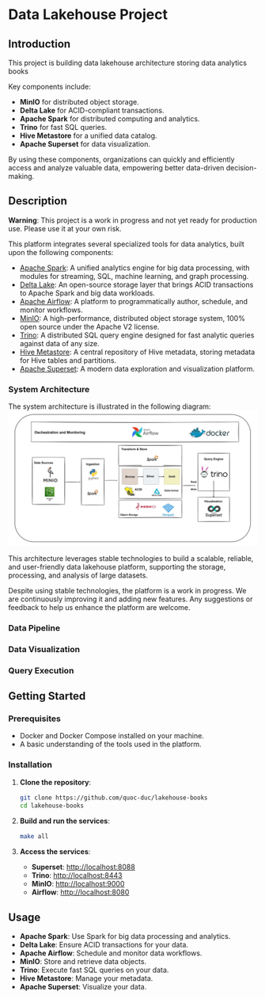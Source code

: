 # Data Lakehouse Project

## Introduction

This project is building data lakehouse architecture storing data analytics books

Key components include:

- **MinIO** for distributed object storage.
- **Delta Lake** for ACID-compliant transactions.
- **Apache Spark** for distributed computing and analytics.
- **Trino** for fast SQL queries.
- **Hive Metastore** for a unified data catalog.
- **Apache Superset** for data visualization.

By using these components, organizations can quickly and efficiently access and analyze valuable data, empowering better data-driven decision-making.

## Description

**Warning**: This project is a work in progress and not yet ready for production use. Please use it at your own risk.

This platform integrates several specialized tools for data analytics, built upon the following components:

- [Apache Spark](https://spark.apache.org/): A unified analytics engine for big data processing, with modules for streaming, SQL, machine learning, and graph processing.
- [Delta Lake](https://delta.io/): An open-source storage layer that brings ACID transactions to Apache Spark and big data workloads.
- [Apache Airflow](https://airflow.apache.org/): A platform to programmatically author, schedule, and monitor workflows.
- [MinIO](https://min.io/): A high-performance, distributed object storage system, 100% open source under the Apache V2 license.
- [Trino](https://trino.io/): A distributed SQL query engine designed for fast analytic queries against data of any size.
- [Hive Metastore](https://cwiki.apache.org/confluence/display/Hive/Hive+Metastore): A central repository of Hive metadata, storing metadata for Hive tables and partitions.
- [Apache Superset](https://superset.apache.org/): A modern data exploration and visualization platform.

### System Architecture

The system architecture is illustrated in the following diagram:
![Lakehouse Architecture](./images/Data_architechture.jpg)

This architecture leverages stable technologies to build a scalable, reliable, and user-friendly data lakehouse platform, supporting the storage, processing, and analysis of large datasets.

Despite using stable technologies, the platform is a work in progress. We are continuously improving it and adding new features. Any suggestions or feedback to help us enhance the platform are welcome.

### Data Pipeline



### Data Visualization



### Query Execution


## Getting Started

### Prerequisites

- Docker and Docker Compose installed on your machine.
- A basic understanding of the tools used in the platform.

### Installation

1. **Clone the repository**:

   ```bash
   git clone https://github.com/quoc-duc/lakehouse-books
   cd lakehouse-books
   ```

2. **Build and run the services**:

   ```bash
   make all
   ```

3. **Access the services**:
   - **Superset**: [http://localhost:8088](http://localhost:8088)
   - **Trino**: [http://localhost:8443](http://localhost:8443)
   - **MinIO**: [http://localhost:9000](http://localhost:9000)
   - **Airflow**: [http://localhost:8080](http://localhost:8080)

## Usage

- **Apache Spark**: Use Spark for big data processing and analytics.
- **Delta Lake**: Ensure ACID transactions for your data.
- **Apache Airflow**: Schedule and monitor data workflows.
- **MinIO**: Store and retrieve data objects.
- **Trino**: Execute fast SQL queries on your data.
- **Hive Metastore**: Manage your metadata.
- **Apache Superset**: Visualize your data.
